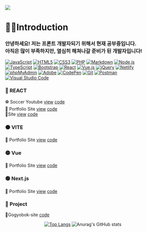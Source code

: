 <div align=left>
<img src="https://capsule-render.vercel.app/api?type=rounded&color=timeGradient&text=Welcome%20to%20JinHo's%20GitHub%20👋&fontSize=50" />

<br>
<h1>🙍‍♂️Introduction</h1>
<h3>안녕하세요! 저는 프론트 개발자되기 위해서 현재 공부중입니다.<br>
아직은 많이 부족하지만, 열심히 해쳐나갈 준비가 된 개발자입니다!</h3>

<div>
  <a href="#"><img alt="JavaScript" src="https://img.shields.io/badge/JavaScript-F7DF1E?style=flat&logo=JavaScript&logoColor=white"></a>
  <a href="#"><img alt="HTML5" src="https://img.shields.io/badge/HTML5-E34F26?logo=HTML5&logoColor=white"></a>
  <a href="#"><img alt="CSS3" src="https://img.shields.io/badge/CSS3-1572B6?logo=CSS3&logoColor=white"></a>
  <a href="#"><img alt="PHP" src="https://img.shields.io/badge/PHP-777BB4?logo=PHP&logoColor=white"></a>
  <a href="#"><img alt="Markdown" src="https://img.shields.io/badge/Markdown-000?logo=Markdown&logoColor=white"></a>
  <a href="#"><img alt="Node.js" src="https://img.shields.io/badge/Node.js-339933?logo=Node.js&logoColor=white"></a>
  <a href="#"><img alt="TypeScript" src="https://img.shields.io/badge/TypeScript-3178C6?logo=TypeScript&logoColor=white"></a>
  <a href="#"><img alt="Bootstrap" src="https://img.shields.io/badge/Bootstrap-7952B3?logo=Bootstrap&logoColor=white"></a>
  <a href="#"><img alt="React" src="https://img.shields.io/badge/React-61DAFB?logo=React&logoColor=white"></a>
  <a href="#"><img alt="Vue.js" src="https://img.shields.io/badge/Vue.js-4FC08D?logo=Vue.js&logoColor=white"></a>
  <a href="#"><img alt="jQuery" src="https://img.shields.io/badge/jQuery-0769AD?logo=jQuery&logoColor=white"></a>
  <a href="#"><img alt="Netlify" src="https://img.shields.io/badge/Netlify-00C7B7?logo=Netlify&logoColor=white"></a>
  <a href="#"><img alt="phpMyAdmin" src="https://img.shields.io/badge/phpMyAdmin-6C78AF?logo=phpMyAdmin&logoColor=white"></a>
  <a href="#"><img alt="Adobe" src="https://img.shields.io/badge/Adobe-FF0000?logo=Adobe&logoColor=white"></a>
  <a href="#"><img alt="CodePen" src="https://img.shields.io/badge/CodePen-000?logo=CodePen&logoColor=white"></a>
  <a href="#"><img alt="Git" src="https://img.shields.io/badge/Git-F05032?logo=Git&logoColor=white"></a>
  <a href="#"><img alt="Postman" src="https://img.shields.io/badge/Postman-FF6C37?logo=Postman&logoColor=white"></a>
  <a href="#"><img alt="Visual Studio Code" src="https://img.shields.io/badge/Visual Studio Code-007ACC?logo=Visual Studio Code&logoColor=white"></a>
</div>

### 🔴 REACT
⚽ Soccer Youtube
 [view](https://youtube-project2023-jinhomun.netlify.app/) [code](https://github.com/jinhomun/SoccerYoutube-site)<br>
💪 Portfolio Site
[view](https://react-project0106-439eb.web.app/) [code](https://github.com/jinhomun/react-project)<br>
📰Site
[view](https://zino-react-webpage.netlify.app/) [code](https://github.com/jinhomun/react_webpage) <br>
### 🟠 VITE
💪 Portfolio Site 
[view](https://zino-vit-project.netlify.app/) [code](https://github.com/jinhomun/vite-project) <br>

### 🟡 Vue
💪 Portfolio Site 
[view](https://vue-project-kohl-theta.vercel.app/) [code](https://github.com/jinhomun/vue-project)<br>

### 🟢 Next.js 
💪 Portfolio Site
[view](https://next-project-eta-murex.vercel.app/) [code](https://github.com/jinhomun/next-project) <br>

### 🔵 Project
🥼Gogyobok-site
[code](https://github.com/jinhomun/Gogyobok-site) <br>

<div align=center>

[![Top Langs](https://github-readme-stats.vercel.app/api/top-langs/?username=Jinhomun&layout=donut)](https://github.com/anuraghazra/github-readme-stats)          ![Anurag's GitHub stats](https://github-readme-stats.vercel.app/api?username=Jinhomun&show_icons=true&theme=dracula)
</div>

